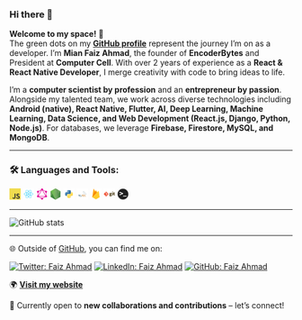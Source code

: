 ### Hi there 👋

**Welcome to my space!** 🌟  
The green dots on my [**GitHub profile**](https://faizahmaddae.github.io/) represent the journey I’m on as a developer. I’m **Mian Faiz Ahmad**, the founder of **EncoderBytes** and President at **Computer Cell**. With over 2 years of experience as a **React & React Native Developer**, I merge creativity with code to bring ideas to life.  

I’m a **computer scientist by profession** and an **entrepreneur by passion**. Alongside my talented team, we work across diverse technologies including **Android (native), React Native, Flutter, AI, Deep Learning, Machine Learning, Data Science, and Web Development (React.js, Django, Python, Node.js)**. For databases, we leverage **Firebase, Firestore, MySQL, and MongoDB**.

---

### 🛠️ Languages and Tools:
<code><img height="20" src="https://raw.githubusercontent.com/github/explore/80688e429a7d4ef2fca1e82350fe8e3517d3494d/topics/javascript/javascript.png"></code>
<code><img height="20" src="https://raw.githubusercontent.com/github/explore/80688e429a7d4ef2fca1e82350fe8e3517d3494d/topics/react/react.png"></code>
<code><img height="20" src="https://raw.githubusercontent.com/github/explore/5c058a388828bb5fde0bcafd4bc867b5bb3f26f3/topics/graphql/graphql.png"></code>
<code><img height="20" src="https://raw.githubusercontent.com/github/explore/80688e429a7d4ef2fca1e82350fe8e3517d3494d/topics/nodejs/nodejs.png"></code>
<code><img height="20" src="https://raw.githubusercontent.com/github/explore/80688e429a7d4ef2fca1e82350fe8e3517d3494d/topics/python/python.png"></code>
<code><img height="20" src="https://raw.githubusercontent.com/github/explore/80688e429a7d4ef2fca1e82350fe8e3517d3494d/topics/mysql/mysql.png"></code>
<code><img height="20" src="https://raw.githubusercontent.com/github/explore/80688e429a7d4ef2fca1e82350fe8e3517d3494d/topics/firebase/firebase.png"></code>
<code><img height="20" src="https://raw.githubusercontent.com/github/explore/80688e429a7d4ef2fca1e82350fe8e3517d3494d/topics/git/git.png"></code>
<code><img height="20" src="https://raw.githubusercontent.com/github/explore/80688e429a7d4ef2fca1e82350fe8e3517d3494d/topics/terminal/terminal.png"></code>

---

![GitHub stats](https://github-readme-stats.vercel.app/api?username=faizahmaddae&show_icons=true&count_private=true&theme=radical)

---

🌐 Outside of [GitHub](https://github.com/faizahmaddae/), you can find me on:

[![Twitter: Faiz Ahmad](https://img.shields.io/twitter/follow/faizdae?style=social)](https://twitter.com/faizdae)
[![LinkedIn: Faiz Ahmad](https://img.shields.io/badge/-FaizAhmad-blue?style=flat-square&logo=Linkedin&logoColor=white&link=https://www.linkedin.com/in/faiz-ahmad-dae-17b74a174/)](https://www.linkedin.com/in/faiz-ahmad-dae-17b74a174/)
[![GitHub: Faiz Ahmad](https://img.shields.io/github/followers/faizahmaddae?label=follow&style=social)](https://github.com/faizahmaddae)

🌍 [**Visit my website**](https://appjow.com)

🔎 Currently open to **new collaborations and contributions** – let’s connect!
